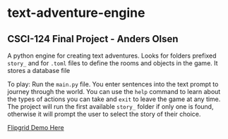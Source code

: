 # text-adventure-engine
## CSCI-124 Final Project - Anders Olsen
A python engine for creating text adventures. Looks for folders prefixed `story_` and for `.toml` files to define the rooms and objects in the game. It stores a database file 

To play: Run the `main.py` file. You enter sentences into the text prompt to journey through the world. You can use the `help` command to learn about the types of actions you can take and `exit` to leave the game at any time. The project will run the first available `story_` folder if only one is found, otherwise it will prompt the user to select the story of their choice.

[Flipgrid Demo Here]()